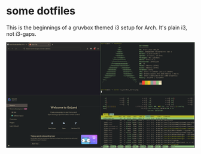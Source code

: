 # some dotfiles

This is the beginnings of a gruvbox themed i3 setup for Arch. It's plain i3, not i3-gaps.

<img src="i3_gruvbox_dark1.png">
